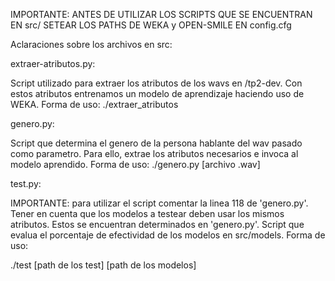 
IMPORTANTE: ANTES DE UTILIZAR LOS SCRIPTS QUE SE ENCUENTRAN EN src/ SETEAR LOS PATHS DE WEKA y OPEN-SMILE EN config.cfg

Aclaraciones sobre los archivos en src:

extraer-atributos.py: 

Script utilizado para extraer los atributos de los wavs en /tp2-dev. Con estos atributos entrenamos un modelo de aprendizaje haciendo uso de WEKA. Forma de uso:
./extraer_atributos

genero.py: 

Script que determina el genero de la persona hablante del wav pasado como parametro. Para ello, extrae los atributos necesarios e invoca al modelo aprendido. Forma de uso:
./genero.py [archivo .wav]

test.py:

IMPORTANTE: para utilizar el script comentar la linea 118 de 'genero.py'. Tener en cuenta que los modelos a testear deben usar los mismos atributos. Estos se encuentran determinados en 'genero.py'.
Script que evalua el porcentaje de efectividad de los modelos en src/models. Forma de uso:

./test [path de los test] [path de los modelos]


